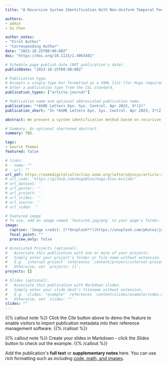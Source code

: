 ```yaml
---
title: "A Recursive System Identification With Non-Uniform Temporal Feedback Under Coprime Collaborative Sensing"

authors:
- admin
- Xu Chen

author_notes:
- "First Author"
- "Corresponding Author"
date: "2023-10-25T00:00:00Z"
doi: "https://doi.org/10.1115/1.4063481"

# Schedule page publish date (NOT publication's date).
publishDate: "2023-10-25T00:00:00Z"

# Publication type.
# Accepts a single type but formatted as a YAML list (for Hugo requirements).
# Enter a publication type from the CSL standard.
publication_types: ["article-journal"]

# Publication name and optional abbreviated publication name.
publication: "*ASME Letters Dyn. Sys. Control. Apr 2023, 3*(2)"
publication_short: "In *ASME Letters Dyn. Sys. Control. Apr 2023, 3*(2)"

abstract: We present a system identification method based on recursive least-squares (RLS) and coprime collaborative sensing, which can recover system dynamics from non-uniform temporal data. Focusing on systems with fast input sampling and slow output sampling, we use a polynomial transformation to reparameterize the system model and create an auxiliary model that can be identified from the non-uniform data. We show the identifiability of the auxiliary model using a Diophantine equation approach. Numerical examples demonstrate successful system reconstruction and the ability to capture fast system response with limited temporal feedback.

# Summary. An optional shortened abstract.
summary: TBD.

tags:
- Source Themes
featured: false

# links:
# - name: ""
#   url: ""
url_pdf: https://asmedigitalcollection.asme.org/lettersdynsys/article-abstract/3/2/021010/1166908/A-Recursive-System-Identification-With-Non-Uniform?redirectedFrom=fulltext
# url_code: 'https://github.com/HugoBlox/hugo-blox-builder'
# url_dataset: ''
# url_poster: ''
# url_project: ''
# url_slides: ''
# url_source: ''
# url_video: ''

# Featured image
# To use, add an image named `featured.jpg/png` to your page's folder. 
image:
  caption: 'Image credit: [**Unsplash**](https://unsplash.com/photos/jdD8gXaTZsc)'
  focal_point: ""
  preview_only: false

# Associated Projects (optional).
#   Associate this publication with one or more of your projects.
#   Simply enter your project's folder or file name without extension.
#   E.g. `internal-project` references `content/project/internal-project/index.md`.
#   Otherwise, set `projects: []`.
projects: []

# Slides (optional).
#   Associate this publication with Markdown slides.
#   Simply enter your slide deck's filename without extension.
#   E.g. `slides: "example"` references `content/slides/example/index.md`.
#   Otherwise, set `slides: ""`.
slides: ""
---
```


{{% callout note %}}
Click the *Cite* button above to demo the feature to enable visitors to import publication metadata into their reference management software.
{{% /callout %}}

{{% callout note %}}
Create your slides in Markdown - click the *Slides* button to check out the example.
{{% /callout %}}

Add the publication's **full text** or **supplementary notes** here. You can use rich formatting such as including [code, math, and images](https://docs.hugoblox.com/content/writing-markdown-latex/).
